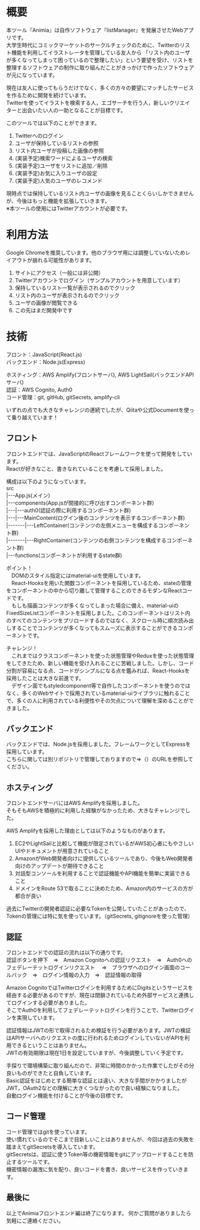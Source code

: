# 概要
本ツール『Animia』は自作ソフトウェア『listManager』を発展させたWebアプリです。  
大学生時代にコミックマーケットのサークルチェックのために、Twitterのリスト機能を利用してイラストレータを管理している友人から
「リスト内のユーザが多くなってしまって困っているので整理したい」という要望を受け、リストを整理するソフトウェアの制作に取り組んだことがきっかけで作ったソフトウェアが元になっています。

現在は友人に使ってもらうだけでなく、多くの方々の要望にマッチしたサービスを作るために開発を続けています。  
Twitterを使ってイラストを検索する人，エゴサーチを行う人，新しいクリエイターと出会いたい人の一助となることが目標です。  
  
このツールでは以下のことができます。
  1. Twitterへのログイン
  2. ユーザが保持しているリストの参照
  3. リスト内ユーザが投稿した画像の参照
  4. (実装予定)検索ワードによるユーザの検索
  5. (実装予定)ユーザをリストに追加／削除
  6. (実装予定)お気に入りユーザの設定
  7. (実装予定)人気のユーザのレコメンド

現時点では保持しているリスト内ユーザの画像を見ることくらいしかできませんが、今後はもっと機能を拡張していきます。  
※本ツールの使用にはTwitterアカウントが必要です。  

# 利用方法
Google Chromeを推奨しています。他のブラウザ用には調整していないためレイアウトが崩れる可能性があります。
1. サイトにアクセス（一般には非公開）  
2. Twitterアカウントでログイン（サンプルアカウントを用意しています）
3. 保持しているリスト一覧が表示されるのでクリック
4. リスト内のユーザが表示されるのでクリック
5. ユーザの画像が閲覧できる
6. この先はまだ開発中です

# 技術
フロント：JavaScript(React.js)  
バックエンド：Node.js(Express)  

ホスティング：AWS Amplify(フロントサーバ), AWS LightSail(バックエンドAPIサーバ)  
認証：AWS Cognito, Auth0  
コード管理：git, gitHub, gitSecrets, amplify-cli  

いずれの点でも大きなチャレンジの連続でしたが、Qiitaや公式Documentを使って乗り越えています！

## フロント
フロントエンドでは、JavaScriptのReactフレームワークを使って開発をしています。  
Reactが好きなこと、書きなれていることを考慮して採用しました。

構成は以下のようになっています。  
src  
|---App.js(メイン)  
|---components(App.jsが間接的に呼び出すコンポーネント群)  
|---|---auth0(認証の際に利用するコンポーネント群)  
|---|---MainContent(ログイン後のコンテンツを表示するコンポーネント群)  
|-------|---LeftContainer(コンテンツの左側メニューを構成するコンポーネント群)  
|-------|---RightContainer(コンテンツの右側コンテンツを構成するコンポーネント群)  
|---functions(コンポーネントが利用するstate群)  

ポイント！  
　DOMのスタイル指定にはmaterial-uiを使用しています。  
　React-Hooksを用いた関数コンポーネントを採用しているため、stateの管理をコンポーネントの中から切り離して管理することのできるモダンなReactコードです。  
　もしも描画コンテンツが多くなってしまった場合に備え、material-uiのFixedSizeListコンポーネントを採用しました。このコンポーネントはリスト内のすべてのコンテンツをプリロードするのではなく、スクロール時に順次読み出しすることでコンテンツが多くなってもスムーズに表示することができるコンポーネントです。 

チャレンジ！  
　これまではクラスコンポーネントを使った状態管理やReduxを使った状態管理をしてきたため、新しい機能を受け入れることに苦戦しました。しかし、コード分割が容易になる点、コードがシンプルになる点を鑑みれば、React-Hooksを採用したことは大きな前進です。  
　デザイン面でもstyledcomponent等で自作したコンポーネントを使うのではなく、多くのWebサイトで採用されているmaterial-uiライブラリに触れることで、多くの人に利用されている利便性やその欠点について理解を深めることができました。

## バックエンド
バックエンドでは、Node.jsを採用しました。フレームワークとしてExpressを採用しています。  
こちらに関しては別リポジトリで管理しておりますので⇒（）のURLを参照してください。  

## ホスティング
フロントエンドサーバにはAWS Amplifyを採用しました。  
そもそもAWSを積極的に利用した経験がなかったため、大きなチャレンジでした。

AWS Amplifyを採用した理由としては以下のようなものがあります。
 1. EC2やLightSailと比較して機能が限定されているがAWS初心者にもやさしいUIやドキュメントが用意されていること
 2. AmazonがWeb開発者向けに提供しているツールであり、今後もWeb開発者向けのアップデートが期待できること
 3. 対話型コンソールを利用することで認証機能やAPI機能を簡単に実装できること
 4. ドメインをRoute 53で取ることに決めたため、Amazon内のサービスの方が都合が良い
 
 過去にTwitterの開発者認証に必要なTokenを公開していたことがあったので、Tokenの管理には特に気を使っています。（gitSecrets, gitignoreを使った管理）

## 認証
フロントエンドでの認証の流れは以下の通りです。  
認証ボタンを押下　⇒　Amazon Cognitoへの認証リクエスト　⇒　Auth0へのフェデレーテットログインリクエスト
　⇒　ブラウザへのログイン画面のコールバック　⇒　ログイン情報の入力　⇒　認証情報の取得

Amazon CognitoではTwitterログインを利用するためにDigitsというサービスを経由する必要があるのですが、現在は閉鎖されているため外部サービスと連携してログインする必要がありました。  
そこでAuth0を利用してフェデレーテットログインを行うことで、Twitterログインを実現しています。

認証情報はJWTの形で取得されるため検証を行う必要があります。JWTの検証はAPIサーバへのリクエストの度に行われるためログインしていないがAPIを利用できるということはありません。  
JWTの有効期限は現在1日を設定していますが、今後調整していく予定です。

手探りで環境構築に取り組んだので、非常に時間のかかった作業でしたがその分良いものができたと自負しています。  
Basic認証をはじめとする簡単な認証とは違い、大きな手間がかかりましたがJWT，OAuth2などの理解に大きくつながったので良い経験になりました。  
自動ログイン機能を付けることが今後の目標です。

## コード管理
コード管理ではgitを使っています。  
使い慣れているのでそこまで目新しいことはありませんが、今回は過去の失敗を踏まえてgitSecretsを導入しています。  
gitSecretsは、認証に使うToken等の機密情報をgitにアップロードすることを防止するツールです。  
機密情報の漏洩に気を配り、良いコードを書き、良いサービスを作っていきます。

## 最後に
以上でAnimiaフロントエンド編は終了になります。
何かご質問がありましたら気軽にご連絡ください。
